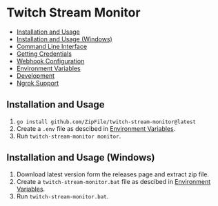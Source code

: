 # Twitch Stream Monitor

* [Installation and Usage](#installation-and-usage)
* [Installation and Usage (Windows)](#installation-and-usage-windows)
* [Command Line Interface](docs/cli.md)
* [Getting Credentials](docs/credentials.md)
* [Webhook Configuration](docs/webhook.md)
* [Environment Variables](docs/environment-variables.md)
* [Development](docs/development.md)
* [Ngrok Support](docs/ngrok.md)

## Installation and Usage

1. `go install github.com/ZipFile/twitch-stream-monitor@latest`
2. Create a `.env` file as descibed in [Environment Variables](docs/environment-variables.md#.env).
3. Run `twitch-stream-monitor monitor`.

## Installation and Usage (Windows)

1. Download latest version form the releases page and extract zip file.
2. Create a `twitch-stream-monitor.bat` file as descibed in [Environment Variables](docs/environment-variables.md#windows).
3. Run `twitch-stream-monitor.bat`.
